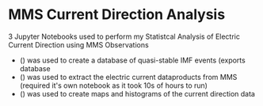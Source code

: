 # MMS Current Direction Analysis
3 Jupyter Notebooks used to perform my Statistcal Analysis of Electric Current Direction using MMS Observations
* () was used to create a database of quasi-stable IMF events (exports database
* () was used to extract the electric current dataproducts from MMS (required it's own notebook as it took 10s of hours to run)
* () was used to create maps and histograms of the current direction data
